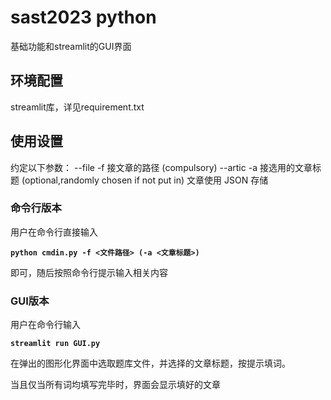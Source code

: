 # sast2023 python

基础功能和streamlit的GUI界面
## 环境配置

streamlit库，详见requirement.txt

## 使用设置


约定以下参数：
--file  -f  接文章的路径    (compulsory)
--artic -a 接选用的文章标题    (optional,randomly chosen if not put in)
文章使用 JSON 存储
### 命令行版本
用户在命令行直接输入 <p><b>
```python cmdin.py -f <文件路径> (-a <文章标题>)```
</b></p>
即可，随后按照命令行提示输入相关内容
### GUI版本
用户在命令行输入 <p><b>
```streamlit run GUI.py```
</b></p>
在弹出的图形化界面中选取题库文件，并选择的文章标题，按提示填词。
<p>当且仅当所有词均填写完毕时，界面会显示填好的文章</p>